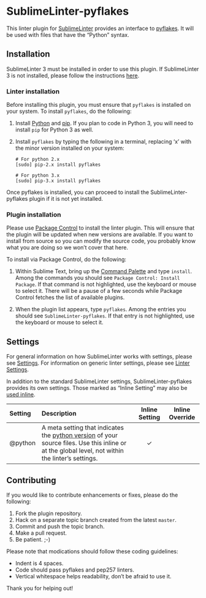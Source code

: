 SublimeLinter-pyflakes
=========================

This linter plugin for [SublimeLinter](https://github.com/SublimeLinter/SublimeLinter3) provides an interface to [pyflakes](https://github.com/pyflakes/pyflakes). It will be used with files that have the “Python” syntax.

## Installation
SublimeLinter 3 must be installed in order to use this plugin. If SublimeLinter 3 is not installed, please follow the instructions [here](https://github.com/SublimeLinter/SublimeLinter.github.io/wiki/Installation).

### Linter installation
Before installing this plugin, you must ensure that `pyflakes` is installed on your system. To install `pyflakes`, do the following:

1. Install [Python](http://python.org) and [pip](http://www.pip-installer.org/en/latest/installing.html). If you plan to code in Python 3, you will need to install `pip` for Python 3 as well.

1. Install `pyflakes` by typing the following in a terminal, replacing ‘x’ with the minor version installed on your system:
   ```
   # For python 2.x
   [sudo] pip-2.x install pyflakes

   # For python 3.x
   [sudo] pip-3.x install pyflakes
   ```

Once pyflakes is installed, you can proceed to install the SublimeLinter-pyflakes plugin if it is not yet installed.

### Plugin installation
Please use [Package Control](https://sublime.wbond.net/installation) to install the linter plugin. This will ensure that the plugin will be updated when new versions are available. If you want to install from source so you can modify the source code, you probably know what you are doing so we won’t cover that here.

To install via Package Control, do the following:

1. Within Sublime Text, bring up the [Command Palette](http://docs.sublimetext.info/en/sublime-text-3/extensibility/command_palette.html) and type `install`. Among the commands you should see `Package Control: Install Package`. If that command is not highlighted, use the keyboard or mouse to select it. There will be a pause of a few seconds while Package Control fetches the list of available plugins.

1. When the plugin list appears, type `pyflakes`. Among the entries you should see `SublimeLinter-pyflakes`. If that entry is not highlighted, use the keyboard or mouse to select it.

## Settings
For general information on how SublimeLinter works with settings, please see [Settings](https://github.com/SublimeLinter/SublimeLinter.github.io/wiki/Settings). For information on generic linter settings, please see [Linter Settings](https://github.com/SublimeLinter/SublimeLinter.github.io/wiki/Linter-Settings).

In addition to the standard SublimeLinter settings, SublimeLinter-pyflakes provides its own settings. Those marked as “Inline Setting” may also be [used inline](https://github.com/SublimeLinter/SublimeLinter.github.io/wiki/Settings#inline-settings).

|Setting|Description|Inline Setting|Inline Override|
|:------|:----------|:------------:|:-------------:|
|@python|A meta setting that indicates the [python version](https://github.com/SublimeLinter/SublimeLinter.github.io/wiki/Meta-Settings#python) of your source files. Use this inline or at the global level, not within the linter’s settings.|&#10003;| |

## Contributing
If you would like to contribute enhancements or fixes, please do the following:

1. Fork the plugin repository.
1. Hack on a separate topic branch created from the latest `master`.
1. Commit and push the topic branch.
1. Make a pull request.
1. Be patient.  ;-)

Please note that modications should follow these coding guidelines:

- Indent is 4 spaces.
- Code should pass pyflakes and pep257 linters.
- Vertical whitespace helps readability, don’t be afraid to use it.

Thank you for helping out!

